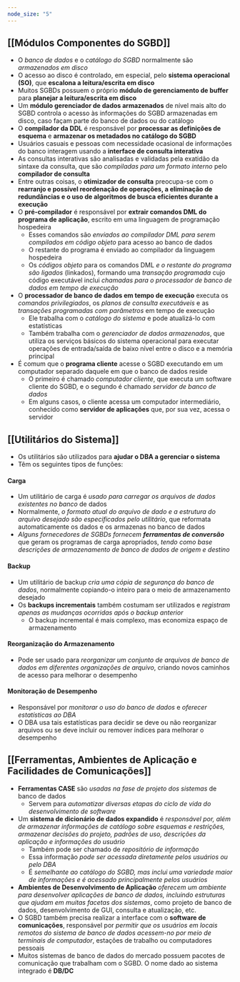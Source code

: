 ```yaml
---
node_size: "5"
---
```

## [[Módulos Componentes do SGBD]]
- O _banco de dados_ e o _catálogo do SGBD_ normalmente são _armazenados em disco_
- O acesso ao disco é controlado, em especial, pelo **sistema operacional (SO)**, que **escalona a leitura/escrita em disco**
- Muitos SGBDs possuem o próprio **módulo de gerenciamento de buffer** para **planejar a leitura/escrita em disco**
- Um **módulo gerenciador de dados armazenados** de nível mais alto do SGBD controla o acesso às informações do SGBD armazenadas em disco, caso façam parte do banco de dados ou do catálogo
- O **compilador da DDL** é responsável por **processar as definições de esquema** e **armazenar os metadados no catálogo do SGBD**
- Usuários casuais e pessoas com necessidade ocasional de informações do banco interagem usando a **interface de consulta interativa**
- As consultas interativas são analisadas e validadas pela exatidão da sintaxe da consulta, que são _compiladas para um formato interno_ pelo **compilador de consulta**
- Entre outras coisas, o **otimizador de consulta** preocupa-se com o **rearranjo e possível reordenação de operações, a eliminação de redundâncias e o uso de algoritmos de busca eficientes durante a execução**
- O **pré-compilador** é responsável por **extrair comandos DML do programa de aplicação**, escrito em uma linguagem de programação hospedeira
	- Esses comandos são _enviados ao compilador DML para serem compilados em código objeto_ para acesso ao banco de dados
	- O restante do programa é enviado ao compilador da linguagem hospedeira
	- Os _códigos objeto_ para os comandos DML _e o restante do programa são ligados_ (linkados), formando uma _transação programada_ cujo código executável inclui _chamadas para o processador de banco de dados em tempo de execução_
- O **processador de banco de dados em tempo de execução** executa os _comandos privilegiados_, os _planos de consulta executáveis_ e as _transações programadas com parâmetros_ em tempo de execução
	- Ele trabalha com o _catálogo do sistema_ e pode atualizá-lo com estatísticas
	- Também trabalha com o *gerenciador de dados armazenados*, que utiliza os serviços básicos do sistema operacional para executar operações de entrada/saída de baixo nível entre o disco e a memória principal
- É comum que o **programa cliente** acesse o SGBD executando em um computador separado daquele em que o banco de dados reside
	- O primeiro é chamado *computador cliente*, que executa um software cliente do SGBD, e o segundo é chamado *servidor de banco de dados*
	- Em alguns casos, o cliente acessa um computador intermediário, conhecido como **servidor de aplicações** que, por sua vez, acessa o servidor
## [[Utilitários do Sistema]]
- Os utilitários são utilizados para **ajudar o DBA a gerenciar o sistema**
- Têm os seguintes tipos de funções:
#### Carga
- Um utilitário de carga é _usado para carregar os arquivos de dados existentes no banco_ de dados
- Normalmente, *o formato atual do arquivo de dado e a estrutura do arquivo desejado são especificados pelo utilitário*, que reformata automaticamente os dados e os armazenas no banco de dados
- *Alguns fornecedores de SGBDs fornecem **ferramentas de conversão*** que geram os programas de carga apropriados, *tendo como base descrições de armazenamento de banco de dados de origem e destino*
#### Backup
- Um utilitário de backup _cria uma cópia de segurança do banco de dados_, normalmente copiando-o inteiro para o meio de armazenamento desejado
- Os **backups incrementais** também costumam ser utilizados e _registram apenas as mudanças ocorridas após o backup anterior_
	- O backup incremental é mais complexo, mas economiza espaço de armazenamento
#### Reorganização do Armazenamento
- Pode ser usado para _reorganizar um conjunto de arquivos de banco de dados em diferentes organizações de arquivo_, criando novos caminhos de acesso para melhorar o desempenho
#### Monitoração de Desempenho
- Responsável por _monitorar o uso do banco de dados_ e _oferecer estatísticas ao DBA_
- O DBA usa tais estatísticas para decidir se deve ou não reorganizar arquivos ou se deve incluir ou remover índices para melhorar o desempenho
## [[Ferramentas, Ambientes de Aplicação e Facilidades de Comunicações]]
- **Ferramentas CASE** são *usadas na fase de projeto dos sistemas* de banco de dados
	- Servem para *automatizar diversas etapas do ciclo de vida do desenvolvimento de software*
- Um **sistema de dicionário de dados expandido** é *responsável por, além de armazenar informações de catálogo sobre esquemas e restrições, armazenar decisões do projeto, padrões de uso, descrições da aplicação e informações do usuário*
	- Também pode ser chamado de *repositório de informação*
	- Essa informação *pode ser acessada diretamente pelos usuários ou pelo DBA*
	- É *semelhante ao catálogo do SGBD, mas inclui uma variedade maior de informações e é acessado principalmente pelos usuários*
- **Ambientes de Desenvolvimento de Aplicação** *oferecem um ambiente para desenvolver aplicações de banco de dados, incluindo estruturas que ajudam em muitas facetas dos sistemas*, como projeto de banco de dados, desenvolvimento de GUI, consulta e atualização, etc.
- O SGBD também precisa realizar a interface com o **software de comunicações**, responsável por *permitir que os usuários em locais remotos do sistema de banco de dados acessem-no por meio de terminais de computador*, estações de trabalho ou computadores pessoais
- Muitos sistemas de banco de dados do mercado possuem pacotes de comunicação que trabalham com o SGBD. O nome dado ao sistema integrado é **DB/DC**
